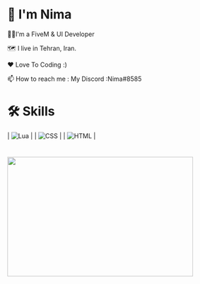 # 👋 I'm Nima

👨‍💻I'm a FiveM & UI Developer

🗺️ I live in Tehran, Iran.

❤ Love To Coding :)

📫 How to reach me : My Discord :Nima#8585

# 🛠 Skills
| <img src="https://camo.githubusercontent.com/e2b32cdbfd6d5560ca8824944292eb5a99ef64b3efae51881835519f65dc6c5e/68747470733a2f2f696d672e736869656c64732e696f2f62616467652f4c75612532302d2532333332333333302e7376673f7374796c653d736f6369616c266c6f676f3d4c7561266c6f676f436f6c6f723d626c61636b" alt="Lua" data-canonical-src="https://img.shields.io/badge/Lua%20-%23323330.svg?style=social&amp;logo=Lua&amp;logoColor=black" style="max-width: 100%;"> |
| <img src="https://camo.githubusercontent.com/0054721f818489dcda503bb5570a5f8fdc155ffbed8f420c063a6f7422ee2141/68747470733a2f2f696d672e736869656c64732e696f2f62616467652f4353532532302d2532333332333333302e7376673f7374796c653d736f6369616c266c6f676f3d43535333266c6f676f436f6c6f723d626c61636b" alt="CSS" data-canonical-src="https://img.shields.io/badge/CSS%20-%23323330.svg?style=social&amp;logo=CSS3&amp;logoColor=black" style="max-width: 100%;"> |
| <img src="https://camo.githubusercontent.com/b19b3686cf3567e3078c177ff25e3d0ef105fdc0916a9ed6451624a7c426a14e/68747470733a2f2f696d672e736869656c64732e696f2f62616467652f48544d4c2532302d2532333332333333302e7376673f7374796c653d736f6369616c266c6f676f3d48544d4c35266c6f676f436f6c6f723d626c61636b" alt="HTML" data-canonical-src="https://img.shields.io/badge/HTML%20-%23323330.svg?style=social&amp;logo=HTML5&amp;logoColor=black" style="max-width: 100%;"> |


#
<img src ="https://raw.githubusercontent.com/abhisheknaiidu/abhisheknaiidu/master/code.gif" width=420 height=270 >
